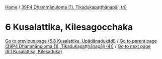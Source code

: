 
[Home](/) / [39P4 Dhammānuloma (1), Tikadukapaṭṭhānapāḷi (4)](../39P4.md)

# 6 Kusalattika, Kilesagocchaka


[Go to previous page (5.8 Kusalattika, Upādānadukādi)](5/5.8.md) / [Go to parent page (39P4 Dhammānuloma (1), Tikadukapaṭṭhānapāḷi (4))](0.md) / [Go to next page (6.1 Kusalattika, Kilesaduka)](6/6.1.md)


